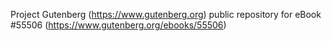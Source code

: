 Project Gutenberg (https://www.gutenberg.org) public repository for
eBook #55506 (https://www.gutenberg.org/ebooks/55506)
